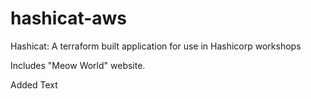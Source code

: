 # hashicat-aws
Hashicat: A terraform built application for use in Hashicorp workshops

Includes "Meow World" website.

Added Text

